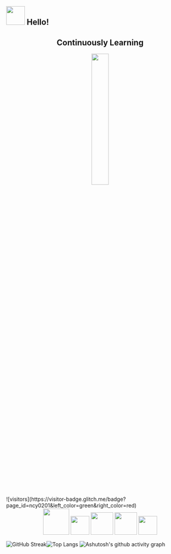 ## <img src="https://raw.githubusercontent.com/alexnaiman/alexnaiman/master/resources/welcomeglitch.gif" width="50px" /> Hello!

<h2 align="center">Continuously Learning</h2>

<p align="center">
    <img src="https://media.tenor.com/images/df8c44a1d20ab367fdcb21880985fd33/tenor.gif" width="30%" alt=""/>
</p>
![visitors](https://visitor-badge.glitch.me/badge?page_id=ncy0201&left_color=green&right_color=red)
<div align="center">
    <img src="https://raw.githubusercontent.com/alexnaiman/alexnaiman/master/resources/PusheenCompute.gif" width="70px" style="display: inline-block;"/>
    <img src="https://raw.githubusercontent.com/alexnaiman/alexnaiman/master/resources/Confused_Dog.gif" height="50px" style="display: inline-block;"/>
    <img src="https://raw.githubusercontent.com/alexnaiman/alexnaiman/master/resources/pug_dance.gif" width="60px" style="display: inline-block;"/>
    <img src="https://raw.githubusercontent.com/alexnaiman/alexnaiman/master/resources/cool_duck.gif" width="60px" style="display: inline-block;"/>
    <img src="https://raw.githubusercontent.com/alexnaiman/alexnaiman/master/resources/bongocat.gif" width="50px" style="display: inline-block;"/>
</div>

![GitHub Streak](https://streak-stats.demolab.com/?user=ncy0201)![Top Langs](https://github-readme-stats.vercel.app/api/top-langs/?username=ncy0201)
![Ashutosh's github activity graph](https://github-readme-activity-graph.vercel.app/graph?username=ncy0201)
